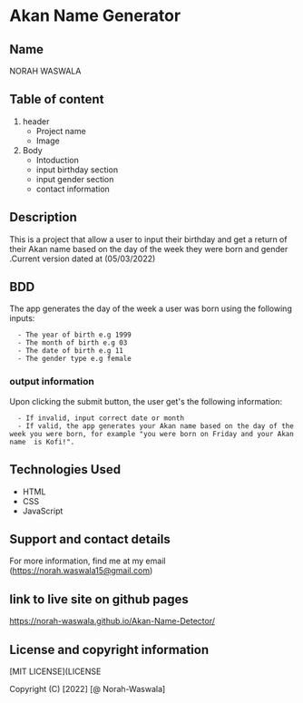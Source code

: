# Akan Name Generator

## Name
NORAH WASWALA

## Table of content
  1. header 
      * Project name
      * Image
  2. Body
      * Intoduction
      * input birthday section
      * input gender section
      * contact information
## Description
This is a project that allow a user to input their birthday and get a return of their Akan name based on the day of the week they were born and gender .Current version dated at (05/03/2022)

## BDD
The app generates the day of the week a user was born using the following inputs:

      - The year of birth e.g 1999
      - The month of birth e.g 03
      - The date of birth e.g 11
      - The gender type e.g female
### output information
Upon clicking the submit button, the user get's the following information:

      - If invalid, input correct date or month
      - If valid, the app generates your Akan name based on the day of the week you were born, for example "you were born on Friday and your Akan name  is Kofi!".
## Technologies Used
  * HTML
  * CSS
  * JavaScript
## Support and contact details
For more information, find me at my email (https://norah.waswala15@gmail.com)

## link to live site on github pages
https://norah-waswala.github.io/Akan-Name-Detector/

## License and copyright information
[MIT LICENSE](LICENSE

Copyright (C) [2022] [@ Norah-Waswala]

